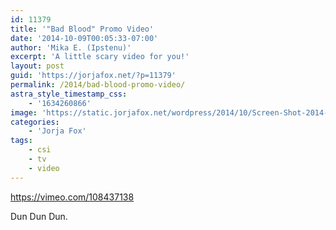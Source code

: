 ```yaml
---
id: 11379
title: '"Bad Blood" Promo Video'
date: '2014-10-09T00:05:33-07:00'
author: 'Mika E. (Ipstenu)'
excerpt: 'A little scary video for you!'
layout: post
guid: 'https://jorjafox.net/?p=11379'
permalink: /2014/bad-blood-promo-video/
astra_style_timestamp_css:
    - '1634260866'
image: 'https://static.jorjafox.net/wordpress/2014/10/Screen-Shot-2014-10-09-at-1.40.25-PM.png'
categories:
    - 'Jorja Fox'
tags:
    - csi
    - tv
    - video
---
```


https://vimeo.com/108437138

Dun Dun Dun.

